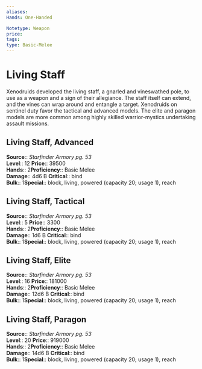 ```yaml
---
aliases: 
Hands: One-Handed

Notetype: Weapon
price: 
tags: 
type: Basic-Melee
---
```


# Living Staff

Xenodruids developed the living staff, a gnarled and vineswathed pole, to use as a weapon and a sign of their allegiance. The staff itself can extend, and the vines can wrap around and entangle a target. Xenodruids on sentinel duty favor the tactical and advanced models. The elite and paragon models are more common among highly skilled warrior-mystics undertaking assault missions.  

## Living Staff, Advanced

**Source**:: _Starfinder Armory pg. 53_  
**Level**:: 12
**Price**:: 39500  
**Hands**:: 2**Proficiency**:: Basic Melee  
**Damage**:: 4d6 B
**Critical**:: bind  
**Bulk**:: 1**Special**:: block, living, powered (capacity 20; usage 1), reach

## Living Staff, Tactical

**Source**:: _Starfinder Armory pg. 53_  
**Level**:: 5
**Price**:: 3300  
**Hands**:: 2**Proficiency**:: Basic Melee  
**Damage**:: 1d6 B
**Critical**:: bind  
**Bulk**:: 1**Special**:: block, living, powered (capacity 20; usage 1), reach

## Living Staff, Elite

**Source**:: _Starfinder Armory pg. 53_  
**Level**:: 16
**Price**:: 181000  
**Hands**:: 2**Proficiency**:: Basic Melee  
**Damage**:: 12d6 B
**Critical**:: bind  
**Bulk**:: 1**Special**:: block, living, powered (capacity 20; usage 1), reach

## Living Staff, Paragon

**Source**:: _Starfinder Armory pg. 53_  
**Level**:: 20
**Price**:: 919000  
**Hands**:: 2**Proficiency**:: Basic Melee  
**Damage**:: 14d6 B
**Critical**:: bind  
**Bulk**:: 1**Special**:: block, living, powered (capacity 20; usage 1), reach
